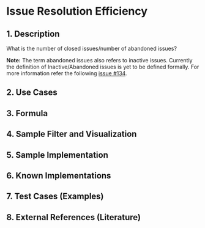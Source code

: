# Issue Resolution Efficiency

## 1. Description
What is the number of closed issues/number of abandoned issues?

**Note:** The term abandoned issues also refers to inactive issues. Currently the definition of Inactive/Abandoned issues is yet to be defined formally. For more information refer the following [issue #134](https://github.com/chaoss/wg-evolution/issues/134).

## 2. Use Cases

## 3. Formula

## 4. Sample Filter and Visualization

## 5. Sample Implementation

## 6. Known Implementations

## 7. Test Cases (Examples)

## 8. External References (Literature)
